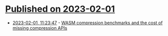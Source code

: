 # [Published on 2023-02-01](index.md)

* [2023-02-01, 11:23:47](https://news.ycombinator.com/item?id=34609093) - [WASM compression benchmarks and the cost of missing compression APIs](https://nickb.dev/blog/wasm-compression-benchmarks-and-the-cost-of-missing-compression-apis/)
